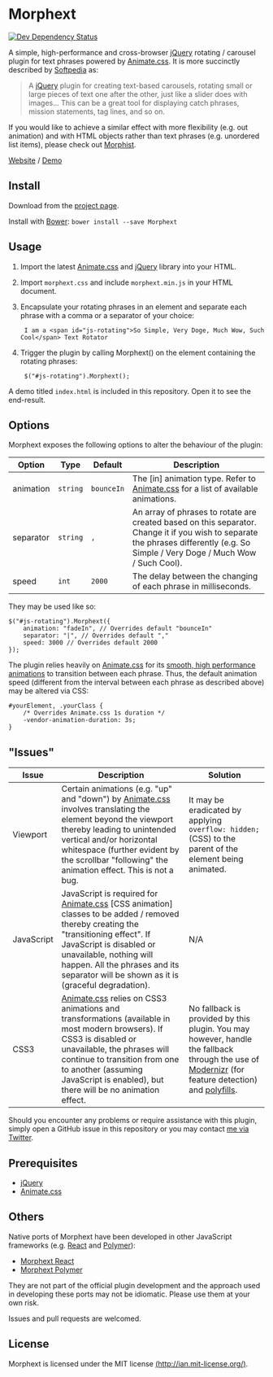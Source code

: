 Morphext
========

[![Dev Dependency Status](https://david-dm.org/MrSaints/Morphext/dev-status.svg?style=flat)](https://david-dm.org/MrSaints/Morphext#info=devDependencies)

A simple, high-performance and cross-browser [jQuery][jquery] rotating / carousel plugin for text phrases powered by [Animate.css][animatecss]. It is more succinctly described by [Softpedia](http://webscripts.softpedia.com/script/Text-Management/Text-Tools/Morphext-82875.html) as:

> A [jQuery][jquery] plugin for creating text-based carousels, rotating small or large pieces of text one after the other, just like a slider does with images... This can be a great tool for displaying catch phrases, mission statements, tag lines, and so on.

If you would like to achieve a similar effect with more flexibility (e.g. out animation) and with HTML objects rather than text phrases (e.g. unordered list items), please check out [Morphist][morphist].

[Website][website] / [Demo][demo]


Install
-------

Download from the [project page][downloads].

Install with [Bower][bower]: `bower install --save Morphext`


Usage
-----

1. Import the latest [Animate.css][animatecss] and [jQuery][jquery] library into your HTML.

2. Import `morphext.css` and include `morphext.min.js` in your HTML document.

3. Encapsulate your rotating phrases in an element and separate each phrase with a comma or a separator of your choice:

        I am a <span id="js-rotating">So Simple, Very Doge, Much Wow, Such Cool</span> Text Rotator

4. Trigger the plugin by calling Morphext() on the element containing the rotating phrases:

        $("#js-rotating").Morphext();

A demo titled `index.html` is included in this repository. Open it to see the end-result.


Options
-------

Morphext exposes the following options to alter the behaviour of the plugin:

Option | Type | Default | Description
--- | --- | --- | ---
animation | `string` | `bounceIn` | The [in] animation type. Refer to [Animate.css][animatecss] for a list of available animations.
separator | `string` | `,` | An array of phrases to rotate are created based on this separator. Change it if you wish to separate the phrases differently (e.g. So Simple / Very Doge / Much Wow / Such Cool).
speed | `int` | `2000` | The delay between the changing of each phrase in milliseconds.

They may be used like so:

    $("#js-rotating").Morphext({
        animation: "fadeIn", // Overrides default "bounceIn"
        separator: "|", // Overrides default ","
        speed: 3000 // Overrides default 2000
    });

The plugin relies heavily on [Animate.css][animatecss] for its [smooth, high performance animations](http://www.html5rocks.com/en/tutorials/speed/high-performance-animations/) to transition between each phrase. Thus, the default animation speed (different from the interval between each phrase as described above) may be altered via CSS:

    #yourElement, .yourClass {
        /* Overrides Animate.css 1s duration */
        -vendor-animation-duration: 3s;
    }


"Issues"
----------

Issue | Description | Solution
--- | --- | ---
Viewport | Certain animations (e.g. "up" and "down") by [Animate.css][animatecss] involves translating the element beyond the viewport thereby leading to unintended vertical and/or horizontal whitespace (further evident by the scrollbar "following" the animation effect. This is not a bug. | It may be eradicated by applying `overflow: hidden;` (CSS) to the parent of the element being animated.
JavaScript | JavaScript is required for [Animate.css][animatecss] [CSS animation] classes to be added / removed thereby creating the "transitioning effect". If JavaScript is disabled or unavailable, nothing will happen. All the phrases and its separator will be shown as it is (graceful degradation). | N/A
CSS3 | [Animate.css][animatecss] relies on CSS3 animations and transformations (available in most modern browsers). If CSS3 is disabled or unavailable, the phrases will continue to transition from one to another (assuming JavaScript is enabled), but there will be no animation effect. | No fallback is provided by this plugin. You may however, handle the fallback through the use of [Modernizr](http://modernizr.com/) (for feature detection) and [polyfills](http://html5polyfill.com/).

Should you encounter any problems or require assistance with this plugin, simply open a GitHub issue in this repository or you may contact [me via Twitter][twitter].


Prerequisites
-------------

- [jQuery][jquery]
- [Animate.css][animatecss]


Others
------

Native ports of Morphext have been developed in other JavaScript frameworks (e.g. [React](http://facebook.github.io/react/) and [Polymer](http://www.polymer-project.org/)):

- [Morphext React][morphext-react]
- [Morphext Polymer][morphext-polymer]

They are not part of the official plugin development and the approach used in developing these ports may not be idiomatic. Please use them at your own risk.

Issues and pull requests are welcomed.


License
-------

Morphext is licensed under the MIT license [(http://ian.mit-license.org/)](http://ian.mit-license.org/).

  [website]: http://morphext.fyianlai.com/
  [twitter]: //www.twitter.com/MrSaints
  [demo]: http://www.enactuslse.co.uk/
  [downloads]: //github.com/MrSaints/Morphext/releases
  
  [bower]: http://bower.io/
  [jquery]: //www.jquery.com/
  [animatecss]: //daneden.github.io/animate.css/

  [morphist]: //github.com/MrSaints/Morphist
  [morphext-react]: //gist.github.com/MrSaints/7e84c68c086d5a6a3ee2#file-morphext-react-jsx
  [morphext-polymer]: //gist.github.com/MrSaints/7e84c68c086d5a6a3ee2#file-morphext-polymer-html
